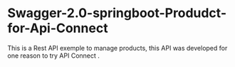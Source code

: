 # Swagger-2.0-springboot-Produdct-for-Api-Connect
This is a Rest API exemple to manage products, this API was developed for one reason to try API Connect . 
